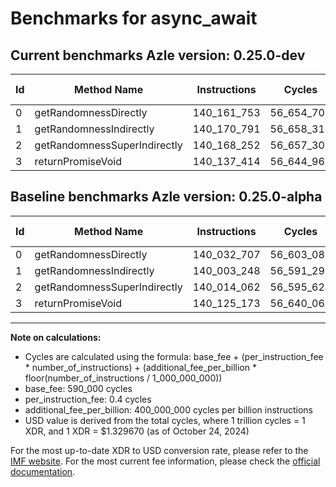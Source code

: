 # Benchmarks for async_await

## Current benchmarks Azle version: 0.25.0-dev

| Id  | Method Name                  | Instructions | Cycles     | USD           | USD/Million Calls | Change                            |
| --- | ---------------------------- | ------------ | ---------- | ------------- | ----------------- | --------------------------------- |
| 0   | getRandomnessDirectly        | 140_161_753  | 56_654_701 | $0.0000753321 | $75.33            | <font color="red">+129_046</font> |
| 1   | getRandomnessIndirectly      | 140_170_791  | 56_658_316 | $0.0000753369 | $75.33            | <font color="red">+167_543</font> |
| 2   | getRandomnessSuperIndirectly | 140_168_252  | 56_657_300 | $0.0000753355 | $75.33            | <font color="red">+154_190</font> |
| 3   | returnPromiseVoid            | 140_137_414  | 56_644_965 | $0.0000753191 | $75.31            | <font color="red">+12_241</font>  |

## Baseline benchmarks Azle version: 0.25.0-alpha

| Id  | Method Name                  | Instructions | Cycles     | USD           | USD/Million Calls |
| --- | ---------------------------- | ------------ | ---------- | ------------- | ----------------- |
| 0   | getRandomnessDirectly        | 140_032_707  | 56_603_082 | $0.0000752634 | $75.26            |
| 1   | getRandomnessIndirectly      | 140_003_248  | 56_591_299 | $0.0000752478 | $75.24            |
| 2   | getRandomnessSuperIndirectly | 140_014_062  | 56_595_624 | $0.0000752535 | $75.25            |
| 3   | returnPromiseVoid            | 140_125_173  | 56_640_069 | $0.0000753126 | $75.31            |

---

**Note on calculations:**

- Cycles are calculated using the formula: base_fee + (per_instruction_fee \* number_of_instructions) + (additional_fee_per_billion \* floor(number_of_instructions / 1_000_000_000))
- base_fee: 590_000 cycles
- per_instruction_fee: 0.4 cycles
- additional_fee_per_billion: 400_000_000 cycles per billion instructions
- USD value is derived from the total cycles, where 1 trillion cycles = 1 XDR, and 1 XDR = $1.329670 (as of October 24, 2024)

For the most up-to-date XDR to USD conversion rate, please refer to the [IMF website](https://www.imf.org/external/np/fin/data/rms_sdrv.aspx).
For the most current fee information, please check the [official documentation](https://internetcomputer.org/docs/current/developer-docs/gas-cost#execution).
